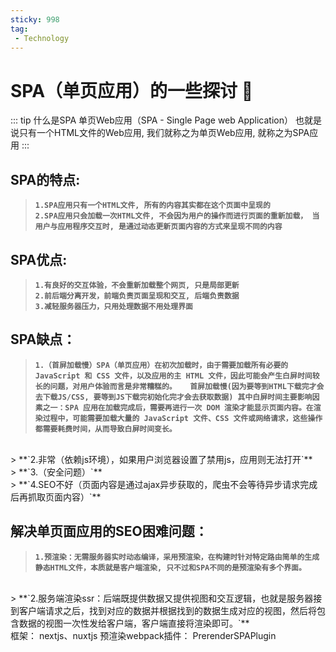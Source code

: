 ```yaml
---
sticky: 998
tag:
 - Technology
---
```


# SPA（单页应用）的一些探讨 🙂

::: tip 什么是SPA
单页Web应用（SPA - Single Page web Application）
也就是说只有一个HTML文件的Web应用, 我们就称之为单页Web应用, 就称之为SPA应用
:::

## SPA的特点:
> **`1.SPA应用只有一个HTML文件, 所有的内容其实都在这个页面中呈现的 `**  
> **`2.SPA应用只会加载一次HTML文件, 不会因为用户的操作而进行页面的重新加载，
当用户与应用程序交互时, 是通过动态更新页面内容的方式来呈现不同的内容`**

## SPA优点:
> **`1.有良好的交互体验，不会重新加载整个网页, 只是局部更新`**  
> **`2.前后端分离开发，前端负责页面呈现和交互, 后端负责数据`**  
> **`3.减轻服务器压力，只用处理数据不用处理界面`**

## SPA缺点：
> **`1.（首屏加载慢）SPA（单页应用）在初次加载时，由于需要加载所有必要的 JavaScript 和 CSS 文件，以及应用的主 HTML 文件，因此可能会产生白屏时间较长的问题，对用户体验而言是非常糟糕的。  
首屏加载慢(因为要等到HTML下载完才会去下载JS/CSS, 要等到JS下载完初始化完才会去获取数据)
其中白屏时间主要影响因素之一：SPA 应用在加载完成后，需要再进行一次 DOM 渲染才能显示页面内容。在渲染过程中，可能需要加载大量的 JavaScript 文件、CSS 文件或网络请求，这些操作都需要耗费时间，从而导致白屏时间变长。`**  
<br/>
> **`2.非常（依赖js环境），如果用户浏览器设置了禁用js，应用则无法打开`**  
<br/>
> **`3.（安全问题）`**  
<br/>
> **`4.SEO不好（页面内容是通过ajax异步获取的，爬虫不会等待异步请求完成后再抓取页面内容）`**  

## 解决单页面应用的SEO困难问题：

> **`1.预渲染：无需服务器实时动态编译，采用预渲染，在构建时针对特定路由简单的生成静态HTML文件，本质就是客户端渲染, 只不过和SPA不同的是预渲染有多个界面。`**  
<br/>
> **`2.服务端渲染ssr：后端既提供数据又提供视图和交互逻辑，也就是服务器接到客户端请求之后，找到对应的数据并根据找到的数据生成对应的视图，然后将包含数据的视图一次性发给客户端，客户端直接将渲染即可。`**  
<br/>
框架：
nextjs、nuxtjs  
预渲染webpack插件：
PrerenderSPAPlugin
